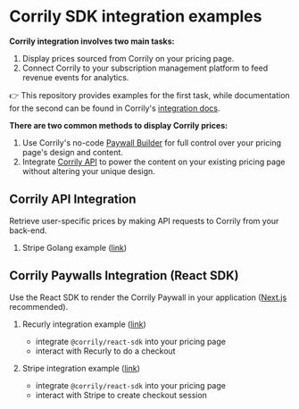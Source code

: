 # Corrily SDK integration examples

**Corrily integration involves two main tasks:**
1. Display prices sourced from Corrily on your pricing page.
2. Connect Corrily to your subscription management platform to feed revenue events for analytics.

👉 This repository provides examples for the first task,
while documentation for the second can be found in Corrily's [integration docs](https://docs.corrily.com/integrations/01_launch-checklist). 

**There are two common methods to display Corrily prices:**
1. Use Corrily's no-code [Paywall Builder](https://docs.corrily.com/paywall-builder/configure) for full control over your pricing page's design and content.
2. Integrate [Corrily API](https://docs.corrily.com/api-reference/calculate-price) to power the content on your existing pricing page without altering your unique design.


## Corrily API Integration
Retrieve user-specific prices by making API requests to Corrily from your back-end.

1. Stripe Golang example ([link](api-integration/stripe-golang))


## Corrily Paywalls Integration (React SDK)
Use the React SDK to render the Corrily Paywall in your application ([Next.js](https://nextjs.org/) recommended).

1. Recurly integration example ([link](react-sdk-integration/recurly))
    - integrate `@corrily/react-sdk` into your pricing page
    - interact with Recurly to do a checkout

2. Stripe integration example ([link](react-sdk-integration/stripe))
    - integrate `@corrily/react-sdk` into your pricing page
    - interact with Stripe to create checkout session
